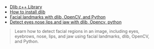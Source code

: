 * [Dlib c++ Library](http://dlib.net)
* [How to install dlib](https://www.pyimagesearch.com/2017/03/27/how-to-install-dlib/)
* [Facial landmarks with dlib, OpenCV, and Python](https://www.pyimagesearch.com/2017/04/03/facial-landmarks-dlib-opencv-python/)
* [Detect eyes,nose,lips,and jaw with dlib, Opencv, python](https://www.pyimagesearch.com/2017/04/10/detect-eyes-nose-lips-jaw-dlib-opencv-python/)
> Learn how to detect facial regions in an image, including eyes, eyebrows, nose, lips, and jaw using facial landmarks, dlib, OpenCV, and Python.
